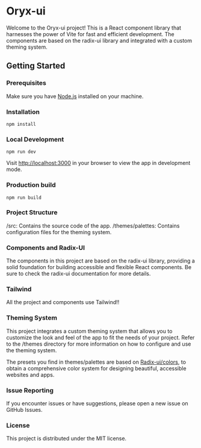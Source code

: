 # Oryx-ui

Welcome to the Oryx-ui project! This is a React component library that harnesses the power of Vite for fast and efficient development. The components are based on the radix-ui library and integrated with a custom theming system.

## Getting Started

### Prerequisites

Make sure you have [Node.js](https://nodejs.org/) installed on your machine.

### Installation

`npm install`

### Local Development

`npm run dev`

Visit <http://localhost:3000> in your browser to view the app in development mode.

### Production build

`npm run build`

### Project Structure

/src: Contains the source code of the app.
/themes/palettes: Contains configuration files for the theming system.

### Components and Radix-UI

The components in this project are based on the radix-ui library, providing a solid foundation for building accessible and flexible React components. Be sure to check the radix-ui documentation for more details.

### Tailwind

All the project and components use Tailwind!!

### Theming System

This project integrates a custom theming system that allows you to customize the look and feel of the app to fit the needs of your project. Refer to the /themes directory for more information on how to configure and use the theming system.

The presets you find in themes/palettes are based on [Radix-ui/colors](https://www.radix-ui.com/colors), to obtain a comprehensive color system for designing beautiful, accessible websites and apps.

### Issue Reporting

If you encounter issues or have suggestions, please open a new issue on GitHub Issues.

### License

This project is distributed under the MIT license.
